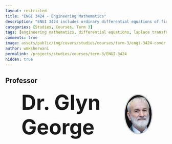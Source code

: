 ```yaml
---
layout: restricted
title: "ENGI 3424 - Engineering Mathematics"
description: "ENGI 3424 includes ordinary differential equations of first order and first degree; linear ordinary differential equations of higher order, methods of undetermined coefficients and variation of parameters; applications to electric circuits and mass-spring systems; Laplace transforms; partial differentiation; convergence of series; Taylor and binomial series; remainder term; and an introduction to Fourier series."
categories: [Studies, Courses, Term 3]
tags: [engineering mathematics, differential equations, laplace transforms, series convergence, fourier series, partial differentiation]
comments: true
image: assets/public/img/covers/studies/courses/term-3/engi-3424-cover.png
author: wmksherwani
permalink: /projects/studies/courses/term-3/ENGI-3424
hidden: true
---
```


## Professor

<html lang="en">
<head>
    <meta charset="UTF-8">
    <meta name="viewport" content="width=device-width, initial-scale=1.0">
</head>
<div id="name-wrapper" style="margin: 0;">
    <div style="display: flex; justify-content: space-between; align-items: center; padding: 0 50px;">
        <div style="font-size: 4rem; font-weight: bold;">Dr. Glyn George</div>
        <div>
            <img src="assets/public/img/people/Glyn George.png" alt="Glyn George" 
                 style="width: 120px; height: 120px; object-fit: cover; border-radius: 50%; border: 3px solid #ccc;">
        </div>
    </div>
</div>
</html>

<!-- <html lang="en">
<head>
    <meta charset="UTF-8">
    <meta name="viewport" content="width=device-width, initial-scale=1.0">
    <title>Star Rating</title>
    <link href="https://cdnjs.cloudflare.com/ajax/libs/font-awesome/6.0.0-beta3/css/all.min.css" rel="stylesheet">
</head>
<div id="star-wrapper" style="margin: 0; display: flex; justify-content: center; align-items: center;">
    <div style="display: flex; justify-content: center; align-items: center; font-size: 50px;">
        <i class="fas fa-star" style="color: gold;"></i>
        <i class="fas fa-star" style="color: gold;"></i>
        <i class="fas fa-star" style="color: gold;"></i>
        <i class="fas fa-star" style="color: gold;"></i>
        <i class="fas fa-star" style="color: gold;"></i>
    </div>
</div>
</html> -->
